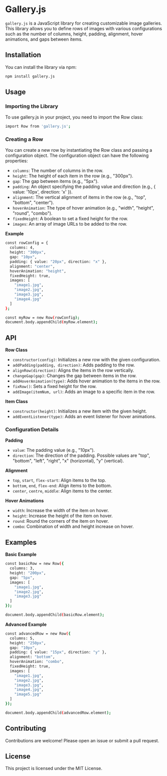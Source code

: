 # Gallery.js

`gallery.js` is a JavaScript library for creating customizable image galleries. This library allows you to define rows of images with various configurations such as the number of columns, height, padding, alignment, hover animations, and gaps between items.

## Installation

You can install the library via npm:

```sh
npm install gallery.js
```

## Usage

### Importing the Library
To use gallery.js in your project, you need to import the Row class:

```sh
import Row from 'gallery.js';
```

### Creating a Row

You can create a new row by instantiating the Row class and passing a configuration object. The configuration object can have the following properties:

* `columns`: The number of columns in the row.
* `height`: The height of each item in the row (e.g., "300px").
* `gap`: The gap between items (e.g., "5px").
* `padding`: An object specifying the padding value and direction (e.g., { value: '10px', direction: 'x' }).
* `alignment`: The vertical alignment of items in the row (e.g., "top", "bottom", "center").
* `hoverAnimation`: The type of hover animation (e.g., "width", "height", "round", "combo").
* `fixedHeight`: A boolean to set a fixed height for the row.
* `images`: An array of image URLs to be added to the row.


**Example**
```sh
const rowConfig = {
  columns: 4,
  height: "300px",
  gap: "10px",
  padding: { value: "20px", direction: "x" },
  alignment: "center",
  hoverAnimation: "height",
  fixedHeight: true,
  images: [
    "image1.jpg",
    "image2.jpg",
    "image3.jpg",
    "image4.jpg"
  ]
};

const myRow = new Row(rowConfig);
document.body.appendChild(myRow.element);
```

## API

**Row Class**
* `constructor(config)`: Initializes a new row with the given configuration.
* `addPadding(padding, direction)`: Adds padding to the row.
* `alignRow(direction)`: Aligns the items in the row vertically.
* `changeGap(gap)`: Changes the gap between items in the row.
* `addHoverAnimation(type)`: Adds hover animation to the items in the row.
* `fixRow()`: Sets a fixed height for the row.
* `addImage(itemNum, url)`: Adds an image to a specific item in the row.

**Item Class**
* `constructor(height)`: Initializes a new item with the given height.
* `addEventListener(type)`: Adds an event listener for hover animations.

### Configuration Details

**Padding**
* `value`: The padding value (e.g., "10px").
* `direction`: The direction of the padding. Possible values are "top", "bottom", "left", "right", "x" (horizontal), "y" (vertical).

**Alignment**
* `top`, `start`, `flex-start`: Align items to the top.
* `bottom`, `end`, `flex-end`: Align items to the bottom.
* `center`, `centre`, `middle`: Align items to the center.

**Hover Animations**
* `width`: Increase the width of the item on hover.
* `height`: Increase the height of the item on hover.
* `round`: Round the corners of the item on hover.
* `combo`: Combination of width and height increase on hover.

## Examples
**Basic Example**
```sh
const basicRow = new Row({
  columns: 3,
  height: "200px",
  gap: "5px",
  images: [
    "image1.jpg",
    "image2.jpg",
    "image3.jpg"
  ]
});

document.body.appendChild(basicRow.element);
```

**Advanced Example**
```sh
const advancedRow = new Row({
  columns: 5,
  height: "250px",
  gap: "10px",
  padding: { value: "15px", direction: "y" },
  alignment: "bottom",
  hoverAnimation: "combo",
  fixedHeight: true,
  images: [
    "image1.jpg",
    "image2.jpg",
    "image3.jpg",
    "image4.jpg",
    "image5.jpg"
  ]
});

document.body.appendChild(advancedRow.element);
```

## Contributing
Contributions are welcome! Please open an issue or submit a pull request.

## License
This project is licensed under the MIT License.



